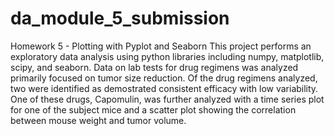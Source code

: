 # da_module_5_submission
Homework 5 - Plotting with Pyplot and Seaborn
This project performs an exploratory data analysis using python libraries including numpy, matplotlib, scipy, and seaborn. Data on lab tests for drug regimens was analyzed primarily focused on tumor size reduction. Of the drug regimens analyzed, two were identified as demostrated consistent efficacy with low variability. One of these drugs, Capomulin, was further analyzed with a time series plot for one of the subject mice and a scatter plot showing the correlation between mouse weight and tumor volume. 
